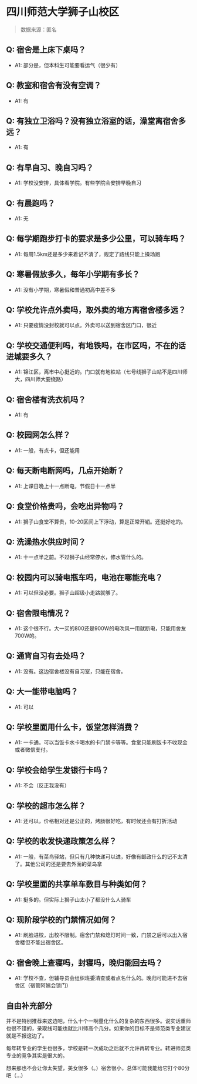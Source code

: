 # 四川师范大学狮子山校区

> 数据来源：匿名

## Q: 宿舍是上床下桌吗？

- A1: 部分是，但本科生可能要看运气（很少有）

## Q: 教室和宿舍有没有空调？

- A1: 有

## Q: 有独立卫浴吗？没有独立浴室的话，澡堂离宿舍多远？

- A1: 有

## Q: 有早自习、晚自习吗？

- A1: 学校没安排，具体看学院。有些学院会安排早晚自习

## Q: 有晨跑吗？

- A1: 无

## Q: 每学期跑步打卡的要求是多少公里，可以骑车吗？

- A1: 每周1.5km还是多少来着记不清了，规定了路线只能上操场跑

## Q: 寒暑假放多久，每年小学期有多长？

- A1: 没有小学期，寒暑假和普通初高中差不多

## Q: 学校允许点外卖吗，取外卖的地方离宿舍楼多远？

- A1: 只要疫情没封校就可以点。外卖可以送到宿舍区门口，很近

## Q: 学校交通便利吗，有地铁吗，在市区吗，不在的话进城要多久？

- A1: 锦江区，离市中心挺近的。门口就有地铁站（七号线狮子山站不是四川师大，四川师大要绕路）

## Q: 宿舍楼有洗衣机吗？

- A1: 有

## Q: 校园网怎么样？

- A1: 一般，有点卡，但还能用

## Q: 每天断电断网吗，几点开始断？

- A1: 上课日晚上十一点断电，节假日十一点半

## Q: 食堂价格贵吗，会吃出异物吗？

- A1: 狮子山食堂不算贵，10-20区间上下浮动，算是正常开销。还挺好吃的。

## Q: 洗澡热水供应时间？

- A1: 十一点半之前。不过狮子山经常停水，修水管什么的。

## Q: 校园内可以骑电瓶车吗，电池在哪能充电？

- A1: 可以但没必要。狮子山超级小走路就够了。

## Q: 宿舍限电情况？

- A1: 这个很不行。大一买的800还是900W的电吹风一用就断电，只能用舍友700W的。

## Q: 通宵自习有去处吗？

- A1: 没有。这边宿舍楼没有自习室，只能在宿舍。

## Q: 大一能带电脑吗？

- A1: 可以

## Q: 学校里面用什么卡，饭堂怎样消费？

- A1: 一卡通。可以当饭卡水卡喝水的卡门禁卡等等。食堂只能刷饭卡不收现金或者微信支付。

## Q: 学校会给学生发银行卡吗？

- A1: 不会（反正我没有）

## Q: 学校的超市怎么样？

- A1: 还可以，价格相对还是公正的，烤肠很好吃，有时候还会有打折活动

## Q: 学校的收发快递政策怎么样？

- A1: 一般，有菜鸟驿站，但只有几种快递可以进，好像有邮政什么的记不太清了。其他公司的还是要去外面的菜鸟拿

## Q: 学校里面的共享单车数目与种类如何？

- A1: 挺多的。但实际上狮子山太小了都没什么人骑车

## Q: 现阶段学校的门禁情况如何？

- A1: 刷脸进校，出校不限制。宿舍门禁和熄灯时间一致，门禁之后可以出入宿舍楼但不能出宿舍区。

## Q: 宿舍晚上查寝吗，封寝吗，晚归能回去吗？

- A1: 学校不查，但辅导员会组织班委清查或者点名什么的。晚归可能进不去宿舍区（宿管阿姨会锁门）

## 自由补充部分

并不是特别推荐来这边吧，什么十个一啊量化什么的复杂的东西很多。说实话重师也很不错的，录取线可能也就比川师高个几分。如果你的目标不是师范类专业建议就是不报这边了。

每年转专业的学生也很多，学校是转一次成功之后就不允许再转专业。转进师范类专业的竞争其实是很大的。

想来那也不会让你太失望，美女很多（。）宿舍很小，总体可能我能给它打个80分吧（…）